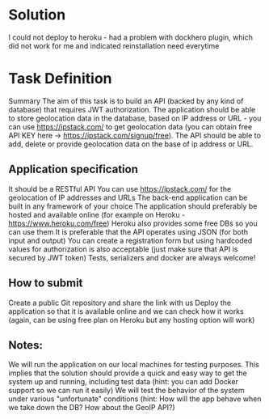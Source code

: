 # Solution
I could not deploy to heroku - had a problem with dockhero plugin, which did not work for me and indicated reinstallation need everytime

# Task Definition
Summary
The aim of this task is to build an API (backed by any kind of database) that requires JWT authorization. The application should be able to store geolocation data in the database, based on IP address or URL - you can use https://ipstack.com/ to get geolocation data (you can obtain free API KEY here -> https://ipstack.com/signup/free). The API should be able to add, delete or provide geolocation data on the base of ip address or URL. 

## Application specification
It should be a RESTful API
You can use https://ipstack.com/ for the geolocation of IP addresses and URLs
The back-end application can be built in any framework of your choice
The application should preferably be hosted and available online (for example on Heroku - https://www.heroku.com/free)
Heroku also provides some free DBs so you can use them
It is preferable that the API operates using JSON (for both input and output)
You can create a registration form but using hardcoded values for authorization is also acceptable (just make sure that API is secured by JWT token)
Tests, serializers and docker are always welcome!

## How to submit
Create a public Git repository and share the link with us
Deploy the application so that it is available online and we can check how it works (again, can be using free plan on Heroku but any hosting option will work)

## Notes:
We will run the application on our local machines for testing purposes. This implies that the solution should provide a quick and easy way to get the system up and running, including test data (hint: you can add Docker support so we can run it easily)
We will test the behavior of the system under various "unfortunate" conditions (hint: How will the app behave when we take down the DB? How about the GeoIP API?)

